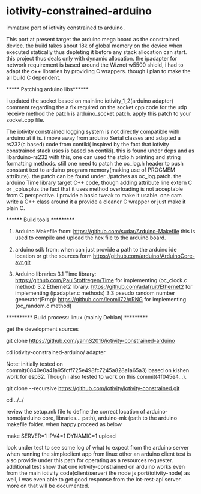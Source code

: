 # iotivity-constrained-arduino

immature port of iotivity constrained to arduino .

This port at present target the arduino mega board as the constrained device. the build takes about 18k of global memory 
on the device when executed statically thus depleting it before any stack allocation can start. this project thus deals only
with dynamic allocation. the ipadapter for network requirement is based around the Wiznet w5500 shield, i had to adapt the c++ 
libraries by providing C wrappers. though i plan to make the all build  C dependent.

***** Patching arduino libs******

i updated the socket based on mainline iotivity_1_2(arduino adapter) comment regarding the a fix required on the socket.cpp code for the udp receive method
the patch is arduino_socket.patch. apply this patch to your socket.cpp file.

The iotivity constrained logging system is not directly compatible with arduino at it is. i move away from arduino Serial classes and adapted
a rs232(c based) code from contiki( inspired by the fact that iotivity constrained stack uses is based on contiki). this is found under deps 
and as libarduino-rs232 with this, one can used the stdio.h printing and string formatting methods. still one need to patch the oc_log.h header
to push constant text to arduino program memory(making use of PROGMEM attribute). the patch can be found under ./patches as oc_log.patch.
the arduino Time library target C++ code, though adding attribute line extern C or _cplusplus the fact that it uses method overloading
is not acceptable from C perspective. i provide a basic tweak to make it usable. one cam write a C++ class around it a provide a cleaner C wrapper or 
just make it plain C. 


****** Build tools *********

1. Arduino Makefile from: https://github.com/sudar/Arduino-Makefile
this is used to compile and upload the hex file to the arduino board.

2. arduino sdk from: when can just provide a path to the arduino ide location or gt the sources form
https://github.com/arduino/ArduinoCore-avr.git

3. Arduino libraries 
  3.1 Time library: https://github.com/PaulStoffregen/Time for implementing (oc_clock.c method)
	3.2 Ethernet2 library: https://github.com/adafruit/Ethernet2 for implementing (ipadapter.c methods)
	3.3 pseudo random number generator(Prng): https://github.com/leomil72/pRNG for implementing (oc_random.c method)

********** Build process: linux (mainly Debian) *********

get the development sources

git clone https://github.com/yannS2016/iotivity-constrained-arduino

cd iotivity-constrained-arduino/ adapter

Note: initially tested on commit(0840e0a41a95fcff725e498fc7245a828a1a65a3) based on kishen work for esp32.
Though  i also tested to work on this commit(4f045e4...).

git clone --recursive https://github.com/iotivity/iotivity-constrained.git

cd ../../


review the setup.mk file to define the correct location of arduino-home(arduino core, libraries... path), arduino-mk (path to the arduino makefile 
folder. when happy proceed as below

make SERVER=1 IPV4=1  DYNAMIC=1 upload

look under test to see some log of what to expect from the arduino server when running the simpleclient app from linux
other an arduino client test is also provide under this path for operating as a resources requester. 
additional test show that one iotivity-constrained on arduino works even from the main iotivity code(client/server)
the node js port(iotivity-node) as well, i was even able to get good response from the iot-rest-api server. more on that will be documented.